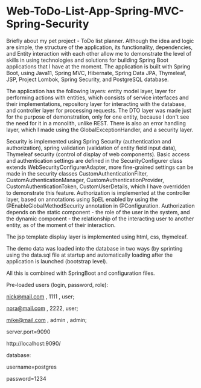 # Web-ToDo-List-App-Spring-MVC-Spring-Security
Briefly about my pet project - ToDo list planner. Although the idea and logic are simple, the structure of the application, its functionality, dependencies, and Entity interaction with each other allow me to demonstrate the level of skills in using technologies and solutions for building Spring Boot applications that I have at the moment.
The application is built with Spring Boot, using Java11, Spring MVC, Hibernate, Spring Data JPA, Thymeleaf, JSP, Project Lombok, Spring Security, and PostgreSQL database.

The application has the following layers: entity model layer, layer for performing actions with entities, which consists of service interfaces and their implementations, repository layer for interacting with the database, and controller layer for processing requests. The DTO layer was made just for the purpose of demonstration, only for one entity, because I don't see the need for it in a monolith, unlike REST. There is also an error handling layer, which I made using the GlobalExceptionHandler, and a security layer.

Security is implemented using Spring Security (authentication and authorization), spring validation (validation of entity field input data), Thymeleaf security (control of display of web components). Basic access and authentication settings are defined in the SecurityConfigurer class extends WebSecurityConfigurerAdapter, more fine-grained settings can be made in the security classes CustomAuthenticationFilter, CustomAuthenticationManager, CustomAuthenticationProvider, CustomAuthenticationToken, CustomUserDetails, which I have overridden to demonstrate this feature.
Authorization is implemented at the controller layer, based on annotations using SpEL enabled by using the @EnableGlobalMethodSecurity annotation in @Configuration. Authorization depends on the static component - the role of the user in the system, and the dynamic component - the relationship of the interacting user to another entity, as of the moment of their interaction.

The jsp template display layer is implemented using html, css, thymeleaf.
	
The demo data was loaded into the database in two ways (by sprinting using the data.sql file at startup and automatically loading after the application is launched (bootstrap level). 

All this is combined with SpringBoot and configuration files.

Pre-loaded users (login, password, role):

nick@mail.com , 1111 , user;

nora@mail.com , 2222, user;

mike@mail.com , admin , admin;

server.port=9090

http://localhost:9090/

database:

username=postgres

password=1234
